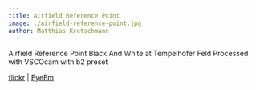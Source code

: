 ```yaml
---
title: Airfield Reference Point
image: ./airfield-reference-point.jpg
author: Matthias Kretschmann
---
```


Airfield Reference Point Black And White at Tempelhofer Feld
Processed with VSCOcam with b2 preset

[flickr](https://www.flickr.com/photos/krema/14367263074/) | [EyeEm](http://www.eyeem.com/p/39054775)
